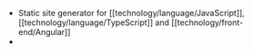 - Static site generator for [[technology/language/JavaScript]], [[technology/language/TypeScript]] and [[technology/front-end/Angular]]
-